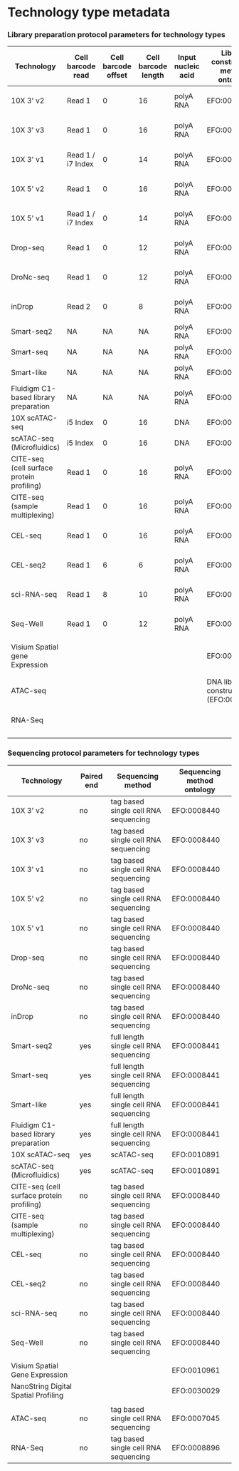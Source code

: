 # Technology type metadata


### Library preparation protocol parameters for technology types


| Technology                                 | Cell barcode read | Cell barcode offset | Cell barcode length | Input nucleic acid | Library construction method ontology       | End bias    | Primer  | strand    | Umi barcode read | Umi barcode offset | Umi barcode length |
|--------------------------------------------|-------------------|---------------------|---------------------|--------------------|--------------------------------------------------|-------------|---------|-----------|------------------|--------------------|--------------------|
| 10X 3' v2                                  | Read 1            | 0                   | 16                  | polyA RNA          | EFO:0009899                                      | 3 prime tag | poly-dT | first     | Read 1           | 16                 | 10                 |
| 10X 3' v3                                  | Read 1            | 0                   | 16                  | polyA RNA          | EFO:0009922                                      | 3 prime tag | poly-dT | first     | Read 1           | 16                 | 12                 |
| 10X 3' v1                                  | Read 1 / i7 Index | 0                   | 14                  | polyA RNA          | EFO:0009901                                      | 3 prime tag | poly-dT | first     | Read 1 / Read 2  | 14                 | 10                 |
| 10X 5' v2                                  | Read 1            | 0                   | 16                  | polyA RNA          | EFO:0009900                                      | 5 prime tag | poly-dT | first     | Read 1           | 16                 | 10                 |
| 10X 5' v1                                  | Read 1 / i7 Index | 0                   | 14                  | polyA RNA          | EFO:0011025                                      | 5 prime tag | poly-dT | first     | Read 1           | 14                 | 10                 |
| Drop-seq                                   | Read 1            | 0                   | 12                  | polyA RNA          | EFO:0008722                                      | 3 prime tag | poly-dT | first     | Read 1           | 12                 | 8                  |
| DroNc-seq                                  | Read 1            | 0                   | 12                  | polyA RNA          | EFO:0008720                                      | 3 prime tag | poly-dT | first     | Read 1           | 12                 | 8                  |
| inDrop                                     | Read 2            | 0                   | 8                   | polyA RNA          | EFO:0008780                                      | 3 prime tag | poly-dT | first     | Read 2           | 8                  | 6                  |
| Smart-seq2                                 | NA                | NA                  | NA                  | polyA RNA          | EFO:0008931                                      | full length | poly-dT | unstranded| NA               | NA                 | NA                 |   
| Smart-seq                                  | NA                | NA                  | NA                  | polyA RNA          | EFO:0008930                                      | full length | poly-dT | unstranded| NA               | NA                 | NA                 |
| Smart-like                                 | NA                | NA                  | NA                  | polyA RNA          | EFO:0010184                                      | full length | poly-dT | unstranded| NA               | NA                 | NA                 |
| Fluidigm C1-based library preparation      | NA                | NA                  | NA                  | polyA RNA          | EFO:0010058                                      | full length | poly-dT | unstranded| NA               | NA                 | NA                 |
| 10X scATAC-seq                             | i5 Index          | 0                   | 16                  | DNA                | EFO:0030007                                      | full length | random  | unstranded| NA               | NA                 | NA                 |
| scATAC-seq (Microfluidics)                 | i5 Index          | 0                   | 16                  | DNA                | EFO:0008904                                      | full length | random  | unstranded| NA               | NA                 | NA                 |
| CITE-seq (cell surface protein profiling)  | Read 1            | 0                   | 16                  | polyA RNA          | EFO:0030008                                      | 3 prime tag | poly-dT | first     | Read 1           | 16                 | 12                 |
| CITE-seq (sample multiplexing)             | Read 1            | 0                   | 16                   | polyA RNA         | EFO:0030009                                      | 3 prime tag | poly-dT | first     | Read 1           | 16                 | 12                 |
| CEL-seq                                    | Read 1            | 0                   | 16                  | polyA RNA          | EFO:0009294                                      | 3 prime tag | poly-dT | first     | Read 1           | 16                 | 12                 |
| CEL-seq2                                   | Read 1            | 6                   | 6                   | polyA RNA          | EFO:0010010                                      | 3 prime tag | poly-dT | first     | Read 1           | 0                  | 6                  |
| sci-RNA-seq                                | Read 1            | 8                   | 10                  | polyA RNA          | EFO:0010550                                      | 3 prime tag | poly-dT | first     | Read 1           | 0                  | 8                  |
| Seq-Well                                   | Read 1            | 0                   | 12                  | polyA RNA          | EFO:0008919                                      | 3 prime tag | poly-dT | first     | Read 1           | 12                 | 8                  |
|                                            |                   |                     |                     |                    |                                                  |                       |           |                  |                    |                    | 
| Visium Spatial gene Expression             |                   |                     |                     |                    | EFO:0010961
                                   |             |         |           |                  |                    |                    |
|                                            |                   |                     |                     |                    |                                                  |                       |           |                  |                    |                    |   
| ATAC-seq                                   |                   |                     |                     |                    | DNA library construction (EFO:0010172)         |             |         |           |                  |                    |                    |      
| RNA-Seq                          |             |         |           |                  |                    |                  | cDNA library construction (EFO:0004187)
                                   |             |         |           |                  |                    |                    |

### Sequencing protocol parameters for technology types

| Technology                                 | Paired end  | Sequencing method                      | Sequencing method ontology
|--------------------------------------------|-------------|----------------------------------------|----------------------------|
| 10X 3' v2                                  | no          | tag based single cell RNA sequencing   | EFO:0008440                |                 
| 10X 3' v3                                  | no          | tag based single cell RNA sequencing   | EFO:0008440                |                 
| 10X 3' v1                                  | no          | tag based single cell RNA sequencing   | EFO:0008440                |                 
| 10X 5' v2                                  | no          | tag based single cell RNA sequencing   | EFO:0008440                |                 
| 10X 5' v1                                  | no          | tag based single cell RNA sequencing   | EFO:0008440                |    
| Drop-seq                                   | no          | tag based single cell RNA sequencing   | EFO:0008440                | 
| DroNc-seq                                  | no          | tag based single cell RNA sequencing   | EFO:0008440                |                 
| inDrop                                     | no          | tag based single cell RNA sequencing   | EFO:0008440                |             
| Smart-seq2                                 | yes         | full length single cell RNA sequencing | EFO:0008441                |          
| Smart-seq                                  | yes         | full length single cell RNA sequencing | EFO:0008441                |                 
| Smart-like                                 | yes         | full length single cell RNA sequencing | EFO:0008441                |                 
| Fluidigm C1-based library preparation      | yes         | full length single cell RNA sequencing | EFO:0008441                |      
| 10X scATAC-seq                             | yes         | scATAC-seq                             | EFO:0010891                | 
| scATAC-seq (Microfluidics)                 | yes         | scATAC-seq                             | EFO:0010891                | 
| CITE-seq (cell surface protein profiling)  | no          | tag based single cell RNA sequencing   | EFO:0008440                |       
| CITE-seq (sample multiplexing)             | no          | tag based single cell RNA sequencing   | EFO:0008440                |     
| CEL-seq                                    | no          | tag based single cell RNA sequencing   | EFO:0008440                |                 
| CEL-seq2                                   | no          | tag based single cell RNA sequencing   | EFO:0008440                |     
| sci-RNA-seq                                | no          | tag based single cell RNA sequencing   | EFO:0008440                |    
| Seq-Well                                   | no          | tag based single cell RNA sequencing   | EFO:0008440                | 
|                                            |             |                                        |                            | 
| Visium Spatial Gene Expression             |             |                                        | EFO:0010961                | 
| NanoString Digital Spatial Profiling       |             |                                        | EFO:0030029                | 
|                                            |             |                                        |                            | 
| ATAC-seq                                   | no          | tag based single cell RNA sequencing   | EFO:0007045                | 
| RNA-Seq                                    | no          | tag based single cell RNA sequencing   | EFO:0008896                | 

